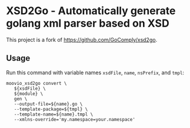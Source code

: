 # XSD2Go - Automatically generate golang xml parser based on XSD
This project is a fork of https://github.com/GoComply/xsd2go.

## Usage
Run this command with variable names `xsdFile`, `name`, `nsPrefix`, and `tmpl`:
```
moovio_xsd2go convert \
   ${xsdFile} \
   ${module} \
   gen \
   --output-file=${name}.go \
   --template-package=${tmpl} \
   --template-name=${name}.tmpl \
   --xmlns-override='my.namespace=your.namespace'
